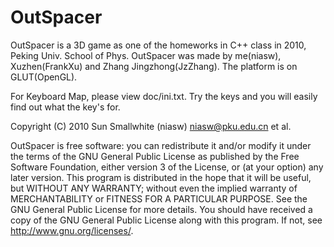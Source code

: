 OutSpacer
=========

OutSpacer is a 3D game as one of the homeworks in C++ class in 2010, Peking Univ. School of Phys.
OutSpacer was made by me(niasw), Xuzhen(FrankXu) and Zhang Jingzhong(JzZhang). The platform is on GLUT(OpenGL).

For Keyboard Map, please view doc/ini.txt. Try the keys and you will easily find out what the key's for.

Copyright (C) 2010 Sun Smallwhite (niasw) <niasw@pku.edu.cn> et al.

OutSpacer is free software: you can redistribute it and/or modify it under the terms of the GNU General Public License as published by the Free Software Foundation, either version 3 of the License, or (at your option) any later version.
This program is distributed in the hope that it will be useful, but WITHOUT ANY WARRANTY; without even the implied warranty of MERCHANTABILITY or FITNESS FOR A PARTICULAR PURPOSE. See the GNU General Public License for more details.
You should have received a copy of the GNU General Public License along with this program.  If not, see <http://www.gnu.org/licenses/>.
